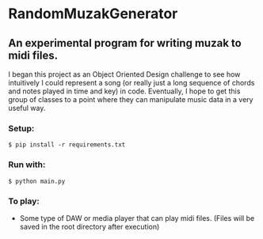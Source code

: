 # RandomMuzakGenerator

## An experimental program for writing muzak to midi files.

I began this project as an Object Oriented Design challenge to see how intuitively I could represent a song (or really just a long sequence of chords and notes played in time and key) in code. Eventually, I hope to get this group of classes to a point where they can manipulate music data in a very useful way.

### Setup:
```
$ pip install -r requirements.txt
```
### Run with:
```
$ python main.py
```

### To play:
* Some type of DAW or media player that can play midi files. (Files will be saved in the root directory after execution)
